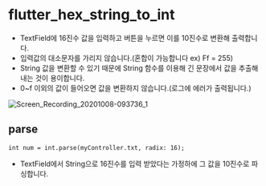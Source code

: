 # flutter_hex_string_to_int

- TextField에 16진수 값을 입력하고 버튼을 누르면 이를 10진수로 변환해 출력합니다.
- 입력값의 대소문자를 가리지 않습니다.(혼합이 가능합니다 ex) Ff = 255)
- String 값을 변환할 수 있기 때문에 String 함수를 이용해 긴 문장에서 값을 추출해 내는 것이 용이합니다.
- 0~f 이외의 값이 들어오면 값을 변환하지 않습니다.(로그에 에러가 출력됩니다.)

![Screen_Recording_20201008-093736_1](https://user-images.githubusercontent.com/46275549/95404779-f0fbce80-0950-11eb-9d20-ff215a538d51.gif)

## parse
~~~
int num = int.parse(myController.txt, radix: 16);
~~~
- TextField에서 String으로 16진수를 입력 받았다는 가정하에 그 값을 10진수로 파싱합니다.
